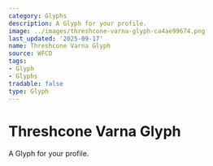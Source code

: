 ```yaml
---
category: Glyphs
description: A Glyph for your profile.
image: ../images/threshcone-varna-glyph-ca4ae99674.png
last_updated: '2025-09-17'
name: Threshcone Varna Glyph
source: WFCD
tags:
- Glyph
- Glyphs
tradable: false
type: Glyph
---
```


# Threshcone Varna Glyph

A Glyph for your profile.


